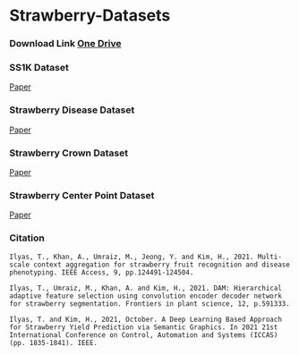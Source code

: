 # Strawberry-Datasets

### Download Link [One Drive](https://o365jbnu-my.sharepoint.com/:f:/g/personal/talha_student_jbnu_ac_kr/EtY7EzFK6LhEq2ibaVmK_V4BP712j8fZNUuz7DaqiZGFlA?e=QMWVhH)

### SS1K Dataset
[Paper]()
### Strawberry Disease Dataset
[Paper]()
### Strawberry Crown Dataset
[Paper]()
### Strawberry Center Point Dataset
[Paper]()

### Citation

```
Ilyas, T., Khan, A., Umraiz, M., Jeong, Y. and Kim, H., 2021. Multi-scale context aggregation for strawberry fruit recognition and disease phenotyping. IEEE Access, 9, pp.124491-124504.

Ilyas, T., Umraiz, M., Khan, A. and Kim, H., 2021. DAM: Hierarchical adaptive feature selection using convolution encoder decoder network for strawberry segmentation. Frontiers in plant science, 12, p.591333.

Ilyas, T. and Kim, H., 2021, October. A Deep Learning Based Approach for Strawberry Yield Prediction via Semantic Graphics. In 2021 21st International Conference on Control, Automation and Systems (ICCAS) (pp. 1835-1841). IEEE.
```
